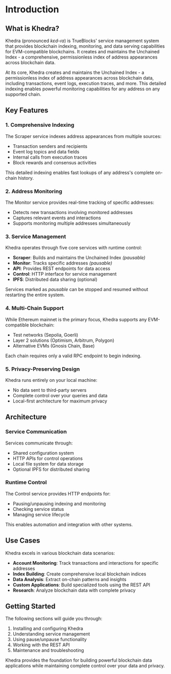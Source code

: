 # Introduction

## What is Khedra?

Khedra (pronounced *kɛd-ɾɑ*) is TrueBlocks' service management system that provides blockchain indexing, monitoring, and data serving capabilities for EVM-compatible blockchains. It creates and maintains the Unchained Index - a comprehensive, permissionless index of address appearances across blockchain data.

At its core, Khedra creates and maintains the Unchained Index - a permissionless index of address appearances across blockchain data, including transactions, event logs, execution traces, and more. This detailed indexing enables powerful monitoring capabilities for any address on any supported chain.

## Key Features

### 1. Comprehensive Indexing

The Scraper service indexes address appearances from multiple sources:
- Transaction senders and recipients
- Event log topics and data fields  
- Internal calls from execution traces
- Block rewards and consensus activities

This detailed indexing enables fast lookups of any address's complete on-chain history.

### 2. Address Monitoring

The Monitor service provides real-time tracking of specific addresses:
- Detects new transactions involving monitored addresses
- Captures relevant events and interactions
- Supports monitoring multiple addresses simultaneously

### 3. Service Management

Khedra operates through five core services with runtime control:

- **Scraper**: Builds and maintains the Unchained Index *(pausable)*
- **Monitor**: Tracks specific addresses *(pausable)*
- **API**: Provides REST endpoints for data access
- **Control**: HTTP interface for service management
- **IPFS**: Distributed data sharing (optional)

Services marked as *pausable* can be stopped and resumed without restarting the entire system.

### 4. Multi-Chain Support

While Ethereum mainnet is the primary focus, Khedra supports any EVM-compatible blockchain:
- Test networks (Sepolia, Goerli)
- Layer 2 solutions (Optimism, Arbitrum, Polygon)
- Alternative EVMs (Gnosis Chain, Base)

Each chain requires only a valid RPC endpoint to begin indexing.

### 5. Privacy-Preserving Design

Khedra runs entirely on your local machine:
- No data sent to third-party servers
- Complete control over your queries and data
- Local-first architecture for maximum privacy

## Architecture

### Service Communication

Services communicate through:
- Shared configuration system
- HTTP APIs for control operations
- Local file system for data storage
- Optional IPFS for distributed sharing

### Runtime Control

The Control service provides HTTP endpoints for:
- Pausing/unpausing indexing and monitoring
- Checking service status
- Managing service lifecycle

This enables automation and integration with other systems.

## Use Cases

Khedra excels in various blockchain data scenarios:

- **Account Monitoring**: Track transactions and interactions for specific addresses
- **Index Building**: Create comprehensive local blockchain indices
- **Data Analysis**: Extract on-chain patterns and insights  
- **Custom Applications**: Build specialized tools using the REST API
- **Research**: Analyze blockchain data with complete privacy

## Getting Started

The following sections will guide you through:

1. Installing and configuring Khedra
2. Understanding service management
3. Using pause/unpause functionality
4. Working with the REST API
5. Maintenance and troubleshooting

Khedra provides the foundation for building powerful blockchain data applications while maintaining complete control over your data and privacy.
